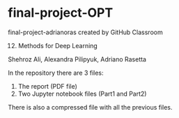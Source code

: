 # final-project-OPT
final-project-adrianoras created by GitHub Classroom

12. Methods for Deep Learning

Shehroz Ali, Alexandra Pilipyuk, Adriano Rasetta

In the repository there are 3 files:
1) The report (PDF file)
2) Two Jupyter notebook files (Part1 and Part2)

There is also a compressed file with all the previous files.
